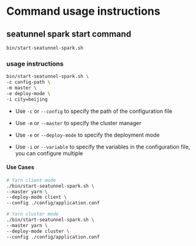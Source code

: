 # Command usage instructions

## seatunnel spark start command

```bash
bin/start-seatunnel-spark.sh
```

### usage instructions

```bash
bin/start-seatunnel-spark.sh \
-c config-path \
-m master \
-e deploy-mode \
-i city=beijing
```

- Use `-c` or `--config` to specify the path of the configuration file

- Use `-m` or `--master` to specify the cluster manager

- Use `-e` or `--deploy-mode` to specify the deployment mode

- Use `-i` or `--variable` to specify the variables in the configuration file, you can configure multiple

#### Use Cases

```bash
# Yarn client mode
./bin/start-seatunnel-spark.sh \
--master yarn \
--deploy-mode client \
--config ./config/application.conf

# Yarn cluster mode
./bin/start-seatunnel-spark.sh \
--master yarn \
--deploy-mode cluster \
--config ./config/application.conf
```
